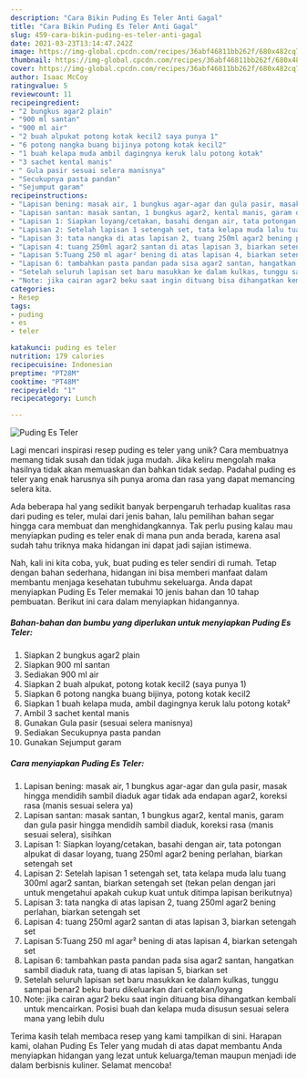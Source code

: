 ```yaml
---
description: "Cara Bikin Puding Es Teler Anti Gagal"
title: "Cara Bikin Puding Es Teler Anti Gagal"
slug: 459-cara-bikin-puding-es-teler-anti-gagal
date: 2021-03-23T13:14:47.242Z
image: https://img-global.cpcdn.com/recipes/36abf46811bb262f/680x482cq70/puding-es-teler-foto-resep-utama.jpg
thumbnail: https://img-global.cpcdn.com/recipes/36abf46811bb262f/680x482cq70/puding-es-teler-foto-resep-utama.jpg
cover: https://img-global.cpcdn.com/recipes/36abf46811bb262f/680x482cq70/puding-es-teler-foto-resep-utama.jpg
author: Isaac McCoy
ratingvalue: 5
reviewcount: 11
recipeingredient:
- "2 bungkus agar2 plain"
- "900 ml santan"
- "900 ml air"
- "2 buah alpukat potong kotak kecil2 saya punya 1"
- "6 potong nangka buang bijinya potong kotak kecil2"
- "1 buah kelapa muda ambil dagingnya keruk lalu potong kotak"
- "3 sachet kental manis"
- " Gula pasir sesuai selera manisnya"
- "Secukupnya pasta pandan"
- "Sejumput garam"
recipeinstructions:
- "Lapisan bening: masak air, 1 bungkus agar-agar dan gula pasir, masak hingga mendidih sambil diaduk agar tidak ada endapan agar2, koreksi rasa (manis sesuai selera ya)"
- "Lapisan santan: masak santan, 1 bungkus agar2, kental manis, garam dan gula pasir hingga mendidih sambil diaduk, koreksi rasa (manis sesuai selera), sisihkan"
- "Lapisan 1: Siapkan loyang/cetakan, basahi dengan air, tata potongan alpukat di dasar loyang, tuang 250ml agar2 bening perlahan, biarkan setengah set"
- "Lapisan 2: Setelah lapisan 1 setengah set, tata kelapa muda lalu tuang 300ml agar2 santan, biarkan setengah set (tekan pelan dengan jari untuk mengetahui apakah cukup kuat untuk ditimpa lapisan berikutnya)"
- "Lapisan 3: tata nangka di atas lapisan 2, tuang 250ml agar2 bening perlahan, biarkan setengah set"
- "Lapisan 4: tuang 250ml agar2 santan di atas lapisan 3, biarkan setengah set"
- "Lapisan 5:Tuang 250 ml agar² bening di atas lapisan 4, biarkan setengah set"
- "Lapisan 6: tambahkan pasta pandan pada sisa agar2 santan, hangatkan sambil diaduk rata, tuang di atas lapisan 5, biarkan set"
- "Setelah seluruh lapisan set baru masukkan ke dalam kulkas, tunggu sampai benar2 beku baru dikeluarkan dari cetakan/loyang"
- "Note: jika cairan agar2 beku saat ingin dituang bisa dihangatkan kembali untuk mencairkan. Posisi buah dan kelapa muda disusun sesuai selera mana yang lebih dulu"
categories:
- Resep
tags:
- puding
- es
- teler

katakunci: puding es teler 
nutrition: 179 calories
recipecuisine: Indonesian
preptime: "PT28M"
cooktime: "PT48M"
recipeyield: "1"
recipecategory: Lunch

---
```



![Puding Es Teler](https://img-global.cpcdn.com/recipes/36abf46811bb262f/680x482cq70/puding-es-teler-foto-resep-utama.jpg)

Lagi mencari inspirasi resep puding es teler yang unik? Cara membuatnya memang tidak susah dan tidak juga mudah. Jika keliru mengolah maka hasilnya tidak akan memuaskan dan bahkan tidak sedap. Padahal puding es teler yang enak harusnya sih punya aroma dan rasa yang dapat memancing selera kita.



Ada beberapa hal yang sedikit banyak berpengaruh terhadap kualitas rasa dari puding es teler, mulai dari jenis bahan, lalu pemilihan bahan segar hingga cara membuat dan menghidangkannya. Tak perlu pusing kalau mau menyiapkan puding es teler enak di mana pun anda berada, karena asal sudah tahu triknya maka hidangan ini dapat jadi sajian istimewa.


Nah, kali ini kita coba, yuk, buat puding es teler sendiri di rumah. Tetap dengan bahan sederhana, hidangan ini bisa memberi manfaat dalam membantu menjaga kesehatan tubuhmu sekeluarga. Anda dapat menyiapkan Puding Es Teler memakai 10 jenis bahan dan 10 tahap pembuatan. Berikut ini cara dalam menyiapkan hidangannya.

<!--inarticleads1-->

##### Bahan-bahan dan bumbu yang diperlukan untuk menyiapkan Puding Es Teler:

1. Siapkan 2 bungkus agar2 plain
1. Siapkan 900 ml santan
1. Sediakan 900 ml air
1. Siapkan 2 buah alpukat, potong kotak kecil2 (saya punya 1)
1. Siapkan 6 potong nangka buang bijinya, potong kotak kecil2
1. Siapkan 1 buah kelapa muda, ambil dagingnya keruk lalu potong kotak²
1. Ambil 3 sachet kental manis
1. Gunakan  Gula pasir (sesuai selera manisnya)
1. Sediakan Secukupnya pasta pandan
1. Gunakan Sejumput garam




<!--inarticleads2-->

##### Cara menyiapkan Puding Es Teler:

1. Lapisan bening: masak air, 1 bungkus agar-agar dan gula pasir, masak hingga mendidih sambil diaduk agar tidak ada endapan agar2, koreksi rasa (manis sesuai selera ya)
1. Lapisan santan: masak santan, 1 bungkus agar2, kental manis, garam dan gula pasir hingga mendidih sambil diaduk, koreksi rasa (manis sesuai selera), sisihkan
1. Lapisan 1: Siapkan loyang/cetakan, basahi dengan air, tata potongan alpukat di dasar loyang, tuang 250ml agar2 bening perlahan, biarkan setengah set
1. Lapisan 2: Setelah lapisan 1 setengah set, tata kelapa muda lalu tuang 300ml agar2 santan, biarkan setengah set (tekan pelan dengan jari untuk mengetahui apakah cukup kuat untuk ditimpa lapisan berikutnya)
1. Lapisan 3: tata nangka di atas lapisan 2, tuang 250ml agar2 bening perlahan, biarkan setengah set
1. Lapisan 4: tuang 250ml agar2 santan di atas lapisan 3, biarkan setengah set
1. Lapisan 5:Tuang 250 ml agar² bening di atas lapisan 4, biarkan setengah set
1. Lapisan 6: tambahkan pasta pandan pada sisa agar2 santan, hangatkan sambil diaduk rata, tuang di atas lapisan 5, biarkan set
1. Setelah seluruh lapisan set baru masukkan ke dalam kulkas, tunggu sampai benar2 beku baru dikeluarkan dari cetakan/loyang
1. Note: jika cairan agar2 beku saat ingin dituang bisa dihangatkan kembali untuk mencairkan. Posisi buah dan kelapa muda disusun sesuai selera mana yang lebih dulu




Terima kasih telah membaca resep yang kami tampilkan di sini. Harapan kami, olahan Puding Es Teler yang mudah di atas dapat membantu Anda menyiapkan hidangan yang lezat untuk keluarga/teman maupun menjadi ide dalam berbisnis kuliner. Selamat mencoba!
